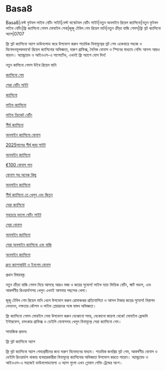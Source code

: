 # Basa8
Basa8|বেস্ট ফুটবল লাইভ বেটিং সাইট|বেস্ট বাস্কেটবল বেটিং সাইট|নতুন অনলাইন রিয়েল ক্যাসিনো|নতুন ফুটবল লাইভ বেটিং|ফ্রি ক্যাসিনো গেমস মোবাইল সেবা|জুজু টেবিল গেম রিয়েল মানি|নতুন ক্রীড়া বাজি গেমস|ফ্রি স্লট ক্যাসিনো অ্যাপ|0707

ফ্রি স্লট ক্যাসিনো অ্যাপ ডাউনলোড করে উপভোগ করুন শতাধিক বিনামূল্যের স্লট গেম একেবারে সহজে ও বিনোদনমূলকভাবে! রিয়েল ক্যাসিনোর অভিজ্ঞতা, দারুণ গ্রাফিক্স, দৈনিক বোনাস ও স্পিনের মাধ্যমে গেমিং আনন্দ আরও বাড়ান। অ্যান্ড্রয়েড ও আইওএস-এ সাপোর্টেড, এখনই ফ্রি অ্যাপে যোগ দিন!

নতুন কাসিনো গেমস উইথ রিয়েল মানি

<a href="https://basa8pc.com/">ক্যাসিনো গেম</a>

<a href="https://basa8pc.net/">সেরা বেটিং সাইট</a>

<a href="https://basa8live.com/">ক্যাসিনো</a>

<a href="https://basa8live.net/">লাইভ ক্যাসিনো</a>

<a href="https://basa8uk.com/">লাইভ ক্রিকেট বেটিং</a>

<a href="https://basa8wap.net/">শীর্ষ ক্যাসিনো</a>

<a href="https://basa8wap.com/">অনলাইন ক্যাসিনো বোনাস</a>

<a href="https://basa8now.com/">2025সালের শীর্ষ জুয়া সাইট</a>

<a href="https://basa8now.net/">অনলাইন ক্যাসিনো </a>

<a href="https://basa8pro.com/">€100 বোনাস পান</a>

<a href="https://basa8pro.net/">বোনাস সহ অনেক কিছু</a>

<a href="https://basa8vip.net/">অনলাইন ক্যাসিনো</a>

<a href="https://basa8us.net/">শীর্ষ ক্যাসিনো তে খেলুন এবং জিতুন</a>

<a href="https://basa8vip.com/">সেরা ক্যাসিনো</a>

<a href="https://basa8us.com/">সবচেয়ে ভালো বেটিং সাইট</a>

<a href="https://basa8uk.net/">সেরা বোনাস</a>

<a href="https://basa8hub.com/">অনলাইন ক্যাসিনো</a>

<a href="https://basa8hub.net/">সেরা অনলাইন ক্যাসিনো এবং বাজি</a>

<a href="https://basa8sx.com/">অনলাইন ক্যাসিনো</a>

<a href="https://basa8sx.net/">দ্রুত ক্যাশআউট ও ইনগেম বোনাস</a>

প্রধান বিষয়বস্তু:

নতুন ক্রীড়া বাজি গেমস নিয়ে আসছে আরও মজা ও জয়ের সুযোগ! লাইভ ম্যাচ ভিত্তিক বেটিং, স্মার্ট অডস, এবং আকর্ষণীয় রিওয়ার্ডসসহ খেলুন এখনই আপনার পছন্দের খেলা।

জুজু টেবিল গেম রিয়েল মানি খেলে উপভোগ করুন রোমাঞ্চকর প্রতিযোগিতা ও আসল টাকার জয়ের সুযোগ! নিরাপদ লেনদেন, দক্ষতার কৌশল ও লাইভ প্লেয়ারদের সঙ্গে বাস্তব অভিজ্ঞতা।

ফ্রি ক্যাসিনো গেমস মোবাইল সেবা উপভোগ করুন যেকোনো সময়, যেকোনো জায়গা থেকে! মোবাইল ফ্রেন্ডলি ইন্টারফেস, চমৎকার গ্রাফিক্স ও ডেইলি বোনাসসহ খেলুন বিনামূল্যে সেরা ক্যাসিনো গেম।

সামাজিক প্রভাব:

ফ্রি স্লট ক্যাসিনো অ্যাপ

ফ্রি স্লট ক্যাসিনো অ্যাপ গেমপ্রেমীদের জন্য দারুণ বিনোদনের মাধ্যম। শতাধিক জনপ্রিয় স্লট গেম, আকর্ষণীয় বোনাস ও ডেইলি রিওয়ার্ডস থাকায় ব্যবহারকারীরা বিনামূল্যে ক্যাসিনোর অভিজ্ঞতা উপভোগ করতে পারেন। অ্যান্ড্রয়েড ও আইওএস-এ সহজেই ডাউনলোডযোগ্য এ অ্যাপ গুলো এখন গ্লোবাল গেমিং ট্রেন্ডের অংশ।
